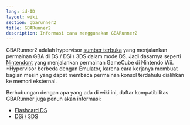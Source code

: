 ```yaml
---
lang: id-ID
layout: wiki
section: gbarunner2
title: GBARunner2
description: Informasi cara menggunakan GBARunner2
---
```


GBARunner2 adalah hypervisor [sumber terbuka](https://github.com/Gericom/GBARunner2) yang menjalankan permainan GBA di DS / DSi / 3DS dalam mode DS. Jadi dasarnya seperti [Nintendont](https://github.com/FIX94/Nintendont) yang menjalankan permainan GameCube di Nintendo Wii.<br>*Hypervisor berbeda dengan Emulator, karena cara kerjanya membuat bagian mesin yang dapat membaca permainan konsol terdahulu dialihkan ke memori eksternal.

Berhubungan dengan apa yang ada di wiki ini, daftar kompatibilitas GBARunner juga penuh akan informasi:
- [Flashcard DS](https://wiki.gbatemp.net/wiki/GBARunner2)
- [DSi / 3DS](https://wiki.gbatemp.net/wiki/GBARunner2/DSi_3DS_Compatibility_List)
